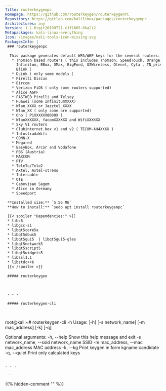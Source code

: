```yaml
---
Title: routerkeygenpc
Homepage: https://github.com/routerkeygen/routerkeygenPC
Repository: https://gitlab.com/kalilinux/packages/routerkeygenpc
Architectures: any
Version: 1.1.0+git20190721.c1f1665-0kali2
Metapackages: kali-linux-everything 
Icon: /images/kali-tools-icon-missing.svg
PackagesInfo: |
 ### routerkeygenpc
 
  This package generates default WPA/WEP keys for the several routers:
   * Thomson based routers ( this includes Thomson, SpeedTouch, Orange,
     Infinitum, BBox, DMax, BigPond, O2Wireless, Otenet, Cyta , TN_private,
     Blink )
   * DLink ( only some models )
   * Pirelli Discus
   * Eircom
   * Verizon FiOS ( only some routers supported)
   * Alice AGPF
   * FASTWEB Pirelli and Telsey
   * Huawei (some InfinitumXXXX)
   * Wlan_XXXX or Jazztel_XXXX
   * Wlan_XX ( only some are supported)
   * Ono ( P1XXXXXX0000X )
   * WlanXXXXXX, YacomXXXXXX and WifiXXXXXX
   * Sky V1 routers
   * Clubinternet.box v1 and v2 ( TECOM-AH4XXXX )
   * InfostradaWifi
   * CONN-X
   * Megared
   * EasyBox, Arcor and Vodafone
   * PBS (Austria)
   * MAXCOM
   * PTV
   * TeleTu/Tele2
   * Axtel, Axtel-xtremo
   * Intercable
   * OTE
   * Cabovisao Sagem
   * Alice in Germany
   * Speedport
 
 **Installed size:** `5.56 MB`  
 **How to install:** `sudo apt install routerkeygenpc`  
 
 {{< spoiler "Dependencies:" >}}
 * libc6 
 * libgcc-s1 
 * libqt5core5a 
 * libqt5dbus5 
 * libqt5gui5  | libqt5gui5-gles 
 * libqt5network5 
 * libqt5script5 
 * libqt5widgets5 
 * libssl1.1 
 * libstdc++6 
 {{< /spoiler >}}
 
 ##### routerkeygen
 
 
 
 - - -
 
 ##### routerkeygen-cli
 
 
 ```
 root@kali:~# routerkeygen-cli -h
 Usage:  [-h] [-s network_name] [-m mac_address] [-k] [-q]
 
 Optional arguments:
   -h, --help                            Show this help message and exit
   -s network_name, --ssid network_name  SSID
   -m mac_address, --mac mac_address     MAC address
   -k, --kg                              Print keygen in form kgname:candidate
   -q, --quiet                           Print only calculated keys
 
 ```
 
 - - -
 
---
```

{{% hidden-comment "<!--Do not edit anything above this line-->" %}}
